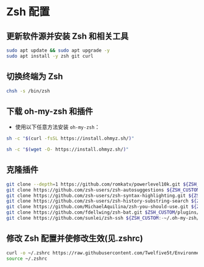 # Zsh 配置

## 更新软件源并安装 Zsh 和相关工具

```bash
sudo apt update && sudo apt upgrade -y
sudo apt install -y zsh git curl
```

## 切换终端为 Zsh

```bash
chsh -s /bin/zsh
```

## 下载 oh-my-zsh 和插件

- 使用以下任意方法安装 `oh-my-zsh`：

```bash
sh -c "$(curl -fsSL https://install.ohmyz.sh/)"
```

```bash
sh -c "$(wget -O- https://install.ohmyz.sh/)"
```

## 克隆插件

```bash
git clone --depth=1 https://github.com/romkatv/powerlevel10k.git ${ZSH_CUSTOM:-$HOME/.oh-my-zsh/custom}/themes/powerlevel10k
git clone https://github.com/zsh-users/zsh-autosuggestions ${ZSH_CUSTOM:-~/.oh-my-zsh/custom}/plugins/zsh-autosuggestions
git clone https://github.com/zsh-users/zsh-syntax-highlighting.git ${ZSH_CUSTOM:-~/.oh-my-zsh/custom}/plugins/zsh-syntax-highlighting
git clone https://github.com/zsh-users/zsh-history-substring-search ${ZSH_CUSTOM:-~/.oh-my-zsh/custom}/plugins/zsh-history-substring-search
git clone https://github.com/MichaelAquilina/zsh-you-should-use.git ${ZSH_CUSTOM:-~/.oh-my-zsh/custom}/plugins/you-should-use
git clone https://github.com/fdellwing/zsh-bat.git $ZSH_CUSTOM/plugins/zsh-bat
git clone https://github.com/sunlei/zsh-ssh ${ZSH_CUSTOM:-~/.oh-my-zsh/custom}/plugins/zsh-ssh
```

## 修改 Zsh 配置并使修改生效(见.zshrc)

```bash
curl -o ~/.zshrc https://raw.githubusercontent.com/Twelfive5t/EnvironmentDocument/main/Linux/File/.zshrc
source ~/.zshrc
```
